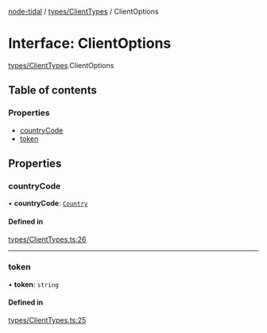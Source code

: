 [node-tidal](../README.md) / [types/ClientTypes](../modules/types_ClientTypes.md) / ClientOptions

# Interface: ClientOptions

[types/ClientTypes](../modules/types_ClientTypes.md).ClientOptions

## Table of contents

### Properties

- [countryCode](types_ClientTypes.ClientOptions.md#countrycode)
- [token](types_ClientTypes.ClientOptions.md#token)

## Properties

### countryCode

• **countryCode**: [`Country`](../modules/types_ClientTypes.md#country)

#### Defined in

[types/ClientTypes.ts:26](https://github.com/Mawco/node-tidal/blob/7587986/src/types/ClientTypes.ts#L26)

___

### token

• **token**: `string`

#### Defined in

[types/ClientTypes.ts:25](https://github.com/Mawco/node-tidal/blob/7587986/src/types/ClientTypes.ts#L25)
